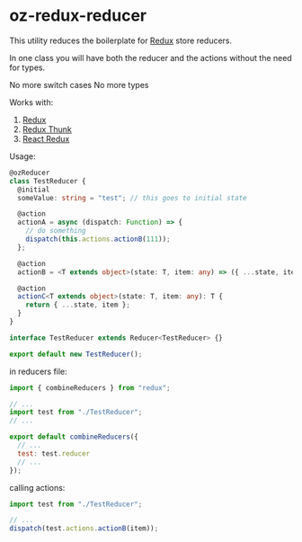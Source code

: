 # oz-redux-reducer

This utility reduces the boilerplate for [Redux](https://redux.js.org/ "Official site") store reducers.

In one class you will have both the reducer and the actions without the need for types.

No more switch cases
No more types

Works with:

1. [Redux](https://redux.js.org/ "Official site")
1. [Redux Thunk](https://www.npmjs.com/package/redux-thunk "npm")
1. [React Redux](https://www.npmjs.com/package/react-redux "npm")

Usage:

```ts
@ozReducer
class TestReducer {
  @initial
  someValue: string = "test"; // this goes to initial state

  @action
  actionA = async (dispatch: Function) => {
    // do something
    dispatch(this.actions.actionB(111));
  };

  @action
  actionB = <T extends object>(state: T, item: any) => ({ ...state, item });

  @action
  actionC<T extends object>(state: T, item: any): T {
    return { ...state, item };
  }
}

interface TestReducer extends Reducer<TestReducer> {}

export default new TestReducer();
```

in reducers file:

```js
import { combineReducers } from "redux";

// ...
import test from "./TestReducer";
// ...

export default combineReducers({
  // ...
  test: test.reducer
  // ...
});
```

calling actions:

```js
import test from "./TestReducer";

// ...
dispatch(test.actions.actionB(item));
```
